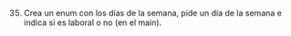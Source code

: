 35) Crea un enum con los días de la semana, pide un día de la semana e indica si es laboral o no (en el main).